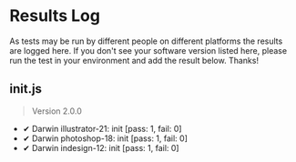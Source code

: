 # Results Log

As tests may be run by different people on different platforms the results are logged here. If you don't see your software version listed here, please run the test in your environment and add the result below. Thanks!

## init.js

> Version 2.0.0

- ✔ Darwin illustrator-21: init [pass: 1, fail: 0]
- ✔ Darwin photoshop-18: init [pass: 1, fail: 0]
- ✔ Darwin indesign-12: init [pass: 1, fail: 0]